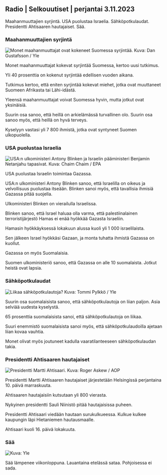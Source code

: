 ## Radio | Selkouutiset | perjantai 3.11.2023

Maahanmuuttajien syrjintä. USA puolustaa Israelia. Sähköpotkulaudat.
Presidentti Ahtisaaren hautajaiset. Sää.

### Maahanmuuttajien syrjintä

![Monet maahanmuuttajat ovat kokeneet Suomessa syrjintää. Kuva: Dan
Gustafsson /
Yle](https://images.cdn.yle.fi/image/upload/c_crop,h_1080,w_1919,x_0,y_0/ar_1.7777777777777777,c_fill,g_faces,h_675,w_1200/dpr_1.0/q_auto:eco/f_auto/fl_lossy/v1693477380/39-116537864f0696340afe)

Monet maahanmuuttajat kokevat syrjintää Suomessa, kertoo uusi tutkimus.

Yli 40 prosenttia on kokenut syrjintää edellisen vuoden aikana.

Tutkimus kertoo, että eniten syrjintää kokevat miehet, jotka ovat
muuttaneet Suomeen Afrikasta tai Lähi-idästä.

Yleensä maahanmuuttajat voivat Suomessa hyvin, mutta jotkut ovat
yksinäisiä.

Suurin osa sanoo, että heillä on arkielämässä turvallinen olo. Suurin
osa sanoo myös, että heillä on hyvä terveys.

Kyselyyn vastasi yli 7 800 ihmistä, jotka ovat syntyneet Suomen
ulkopuolella.

### USA puolustaa Israelia

![USA:n ulkoministeri Antony Blinken ja Israelin pääministeri Benjamin
Netanjahu tapasivat. Kuva: Chaim Chaim /
EPA](https://images.cdn.yle.fi/image/upload/c_crop,h_1178,w_2095,x_0,y_45/ar_1.7777777777777777,c_fill,g_faces,h_675,w_1200/dpr_1.0/q_auto:eco/f_auto/fl_lossy/v1697558051/39-1187709652eacaa1698e)

USA puolustaa Israelin toimintaa Gazassa.

USA:n ulkoministeri Antony Blinken sanoo, että Israelilla on oikeus ja
velvollisuus puolustaa itseään. Blinken sanoi myös, että tavallisia
ihmisiä Gazassa pitää suojella.

Ulkoministeri Blinken on vierailulla Israelissa.

Blinken sanoo, että Israel haluaa olla varma, että palestiinalainen
terroristijärjestö Hamas ei enää hyökkää Gazasta Israeliin.

Hamasin hyökkäyksessä lokakuun alussa kuoli yli 1 000 israelilaista.

Sen jälkeen Israel hyökkäsi Gazaan, ja monta tuhatta ihmistä Gazassa on
kuollut.

Gazassa on myös Suomalaisia.

Suomen ulkoministeriö sanoo, että Gazassa on alle 10 suomalaista. Jotkut
heistä ovat lapsia.

### Sähköpotkulaudat

![Liikaa sähköpotkulautoja? Kuva: Tommi Pylkkö /
Yle](https://images.cdn.yle.fi/image/upload/c_crop,h_2268,w_4032,x_0,y_378/ar_1.7777777777777777,c_fill,g_faces,h_675,w_1200/dpr_1.0/q_auto:eco/f_auto/fl_lossy/v1629190662/39-842535611aab23cf6db)

Suurin osa suomalaisista sanoo, että sähköpotkulautoja on liian paljon.
Asia selviää uudesta kyselystä.

65 prosenttia suomalaisista sanoi, että sähköpotkulautoja on liikaa.

Suuri enemmistö suomalaisista sanoi myös, että sähköpotkulaudoilla
ajetaan liian kovaa vauhtia.

Monet olivat myös joutuneet kadulla vaaratilanteeseen sähköpotkulaudan
takia.

### Presidentti Ahtisaaren hautajaiset

![Presidentti Martti Ahtisaari. Kuva: Roger Askew /
AOP](https://images.cdn.yle.fi/image/upload/c_crop,h_3238,w_5757,x_259,y_350/ar_1.7777777777777777,c_fill,g_faces,h_675,w_1200/dpr_1.0/q_auto:eco/f_auto/fl_lossy/v1697440152/39-1186733652ce1167d3e9)

Presidentti Martti Ahtisaaren hautajaiset järjestetään Helsingissä
perjantaina 10. päivä marraskuuta.

Ahtisaaren hautajaisiin kutsutaan yli 800 vierasta.

Nykyinen presidentti Sauli Niinistö pitää hautajaisissa puheen.

Presidentti Ahtisaari viedään hautaan surukulkueessa. Kulkue kulkee
kaupungin läpi Hietaniemen hautausmaalle.

Ahtisaari kuoli 16. päivä lokakuuta.

### Sää

![ Kuva:
Yle](https://images.cdn.yle.fi/image/upload/c_crop,h_1080,w_1919,x_0,y_0/ar_1.7777777777777777,c_fill,g_faces,h_675,w_1200/dpr_1.0/q_auto:eco/f_auto/fl_lossy/v1699023031/39-11957186545088dc4556)

Sää lämpenee viikonloppuna. Lauantaina etelässä sataa. Pohjoisessa ei
sada.
